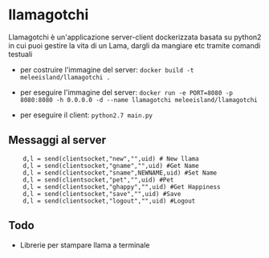 # llamagotchi
Llamagotchi è un'applicazione server-client dockerizzata basata su python2 in cui puoi gestire la vita di un Lama, dargli da mangiare etc tramite comandi testuali

- per costruire l'immagine del server:
 `docker build -t meleeisland/llamagotchi .`
- per eseguire l'immagine del server:
 `docker run -e PORT=8080 -p 8080:8080 -h 0.0.0.0 -d --name llamagotchi meleeisland/llamagotchi`

- per eseguire il client:
 `python2.7 main.py`

## Messaggi al server ##

		d,l = send(clientsocket,"new","",uid) # New llama
		d,l = send(clientsocket,"gname","",uid) #Get Name
		d,l = send(clientsocket,"sname",NEWNAME,uid) #Set Name
		d,l = send(clientsocket,"pet","",uid) #Pet
		d,l = send(clientsocket,"ghappy","",uid) #Get Happiness
		d,l = send(clientsocket,"save","",uid) #Save
		d,l = send(clientsocket,"logout","",uid) #Logout

## Todo ##
- Librerie per stampare llama a terminale

